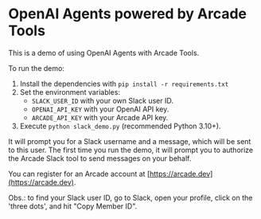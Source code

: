 # OpenAI Agents powered by Arcade Tools

This is a demo of using OpenAI Agents with Arcade Tools.

To run the demo:

1. Install the dependencies with `pip install -r requirements.txt`
1. Set the environment variables:
    - `SLACK_USER_ID` with your own Slack user ID.
    - `OPENAI_API_KEY` with your OpenAI API key.
    - `ARCADE_API_KEY` with your Arcade API key.
1. Execute `python slack_demo.py` (recommended Python 3.10+).

It will prompt you for a Slack username and a message, which will be sent to this user. The first time you run the demo, it will prompt you to authorize the Arcade Slack tool to send messages on your behalf.

You can register for an Arcade account at [https://arcade.dev](https://arcade.dev).

Obs.: to find your Slack user ID, go to Slack, open your profile, click on the 'three dots', and hit "Copy Member ID".
